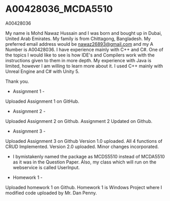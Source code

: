 # A00428036_MCDA5510
A00428036

My name is Mohd Nawaz Hussain and I was born and bought up in Dubai, United Arab Emirates. My family is from Chittagong, Bangladesh. My preferred email address would be nawaz26893@gmail.com and my A Number is A00428036. I have experience mainly with C++ and C#. One of the topics I would like to see is how IDE's and Compilers work with the instructions given to them in more depth. My experience with Java is limited, however I am willing to learn more about it. I used C++ mainly with Unreal Engine and C# with Unity 5.


Thank you.


- Assignment 1 -

Uploaded Assignment 1 on GitHub.

- Assignment 2 -

Uploaded Assignment 2 on Github.
Assignment 2 Updated on Github.

- Assignment 3 -

Uploaded Assignment 3 on Github
Version 1.0 uploaded. All 4 functions of CRUD Implemented.
Version 2.0 uploaded. Minor changes incorporated.

* I bymistakenly named the package as MCDS5510 instead of MCDA5510 as it was in the Question Paper. Also, my class which will run on the webservice is called UserInput.

- Homework 1 -

Uploaded homework 1 on Github. Homework 1 is Windows Project where I modified code uploaded by Mr. Dan Penny.
